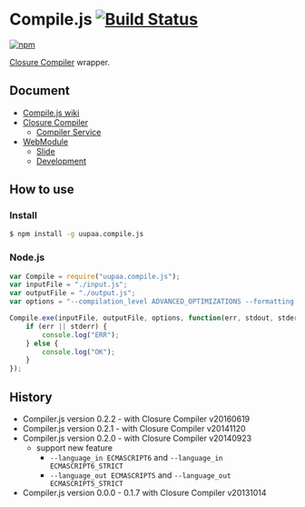 # Compile.js [![Build Status](https://travis-ci.org/uupaa/Compile.js.png)](http://travis-ci.org/uupaa/Compile.js)

[![npm](https://nodei.co/npm/uupaa.compile.js.png?downloads=true&stars=true)](https://nodei.co/npm/uupaa.compile.js/)

[Closure Compiler](https://github.com/google/closure-compiler) wrapper.

## Document

- [Compile.js wiki](https://github.com/uupaa/Compile.js/wiki/Compile)
- [Closure Compiler](https://github.com/google/closure-compiler)
    - [Compiler Service](http://closure-compiler.appspot.com/home)
- [WebModule](https://github.com/uupaa/WebModule)
    - [Slide](http://uupaa.github.io/Slide/slide/WebModule/index.html)
    - [Development](https://github.com/uupaa/WebModule/wiki/Development)

## How to use

### Install

```sh
$ npm install -g uupaa.compile.js
```

### Node.js

```js
var Compile = require("uupaa.compile.js");
var inputFile = "./input.js";
var outputFile = "./output.js";
var options = "--compilation_level ADVANCED_OPTIMIZATIONS --formatting pretty_print";

Compile.exe(inputFile, outputFile, options, function(err, stdout, stderr) {
    if (err || stderr) {
        console.log("ERR");
    } else {
        console.log("OK");
    }
});
```

## History

- Compiler.js version 0.2.2 -       with Closure Compiler v20160619
- Compiler.js version 0.2.1 -       with Closure Compiler v20141120
- Compiler.js version 0.2.0 -       with Closure Compiler v20140923
    - support new feature
        - `--language_in ECMASCRIPT6` and `--language_in ECMASCRIPT6_STRICT`
        - `--language_out ECMASCRIPT5` and `--language_out ECMASCRIPT5_STRICT`
- Compiler.js version 0.0.0 - 0.1.7 with Closure Compiler v20131014

